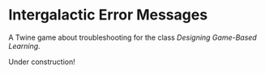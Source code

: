 # Intergalactic Error Messages
A Twine game about troubleshooting for the class _Designing Game-Based Learning_.

Under construction!
